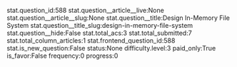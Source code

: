 stat.question_id:588
stat.question__article__live:None
stat.question__article__slug:None
stat.question__title:Design In-Memory File System
stat.question__title_slug:design-in-memory-file-system
stat.question__hide:False
stat.total_acs:3
stat.total_submitted:7
stat.total_column_articles:1
stat.frontend_question_id:588
stat.is_new_question:False
status:None
difficulty.level:3
paid_only:True
is_favor:False
frequency:0
progress:0
